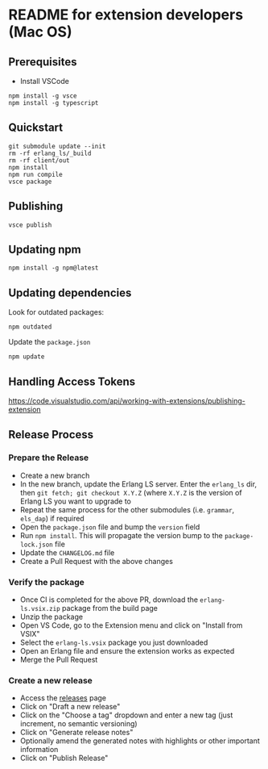 # README for extension developers (Mac OS)

## Prerequisites

* Install VSCode

```
npm install -g vsce
npm install -g typescript
```

## Quickstart

```
git submodule update --init
rm -rf erlang_ls/_build
rm -rf client/out
npm install
npm run compile
vsce package
```

## Publishing

```
vsce publish
```

## Updating npm

```
npm install -g npm@latest
```

## Updating dependencies

Look for outdated packages:

```
npm outdated
```

Update the `package.json`

```
npm update
```

## Handling Access Tokens

https://code.visualstudio.com/api/working-with-extensions/publishing-extension

## Release Process

### Prepare the Release

* Create a new branch
* In the new branch, update the Erlang LS server. Enter the `erlang_ls` dir, then `git fetch; git checkout X.Y.Z` (where `X.Y.Z` is the version of Erlang LS you want to upgrade to
* Repeat the same process for the other submodules (i.e. `grammar`, `els_dap`) if required
* Open the `package.json` file and bump the `version` field
* Run `npm install`. This will propagate the version bump to the `package-lock.json` file
* Update the `CHANGELOG.md` file
* Create a Pull Request with the above changes

### Verify the package

* Once CI is completed for the above PR, download the `erlang-ls.vsix.zip` package from the build page
* Unzip the package
* Open VS Code, go to the Extension menu and click on "Install from VSIX"
* Select the `erlang-ls.vsix` package you just downloaded
* Open an Erlang file and ensure the extension works as expected
* Merge the Pull Request

### Create a new release

* Access the [releases](https://github.com/erlang-ls/vscode/releases) page
* Click on "Draft a new release"
* Click on the "Choose a tag" dropdown and enter a new tag (just increment, no semantic versioning)
* Click on "Generate release notes"
* Optionally amend the generated notes with highlights or other important information
* Click on "Publish Release"
